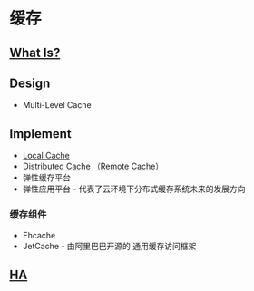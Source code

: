 # 缓存

## [What Is?](WhatIs.md)
## Design
* Multi-Level Cache

## Implement
* [Local Cache](local-cache/README.md)
* [Distributed Cache （Remote Cache）](ds-cache/README.md)
* 弹性缓存平台
* 弹性应用平台 - 代表了云环境下分布式缓存系统未来的发展方向

### 缓存组件
* Ehcache
* JetCache - 由阿里巴巴开源的 通用缓存访问框架


## [HA](HA/README.md)